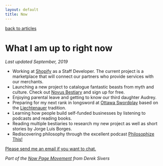 ```yaml
---
layout: default
title: Now
---
```


[back to articles](/)

# What I am up to right now

*Last updated September, 2019*

* Working at [Shopify](https://www.shopify.com) as a Staff Developer. The current project is a marketplace that will connect our partners who provide services with our merchants.
* Launching a new project to catalogue fantastic beasts from myth and culture. Check out [Novus Bestiary](https://www.novusbestiary.com) and sign up for free.
* Enjoying parental leave and getting to know our third daughter Audrey.
* Preparing for my next rank in longsword at [Ottawa Swordplay](https://ottawaswordplay.com/) based on the [Liechtenauer](https://en.wikipedia.org/wiki/Johannes_Liechtenauer) tradition.
* Learning how people build self-funded businesses by listening to podcasts and reading books.
* Reading multiple bestiaries to research my new project as well as short stories by Jorge Luis Borges.
* Rediscovering philosophy through the excellent podcast [Philosophize This!](https://philosophizethis.org/)

[Please send me an email if you want to chat.](mailto:adam.waselnuk@gmail.com)

*Part of the [Now Page Movement](https://sivers.org/nowff) from Derek Sivers*

